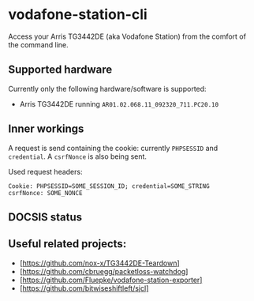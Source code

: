# vodafone-station-cli
Access your Arris TG3442DE (aka Vodafone Station) from the comfort of the command line.

## Supported hardware
Currently only the following hardware/software is supported:
 - Arris TG3442DE running `AR01.02.068.11_092320_711.PC20.10`

## Inner workings
A request is send containing the cookie: currently `PHPSESSID` and `credential`. A `csrfNonce` is also being sent.

Used request headers:
```
Cookie: PHPSESSID=SOME_SESSION_ID; credential=SOME_STRING
csrfNonce: SOME_NONCE
```

## DOCSIS status





## Useful related projects:
 - [https://github.com/nox-x/TG3442DE-Teardown]
 - [https://github.com/cbruegg/packetloss-watchdog]
 - [https://github.com/Fluepke/vodafone-station-exporter]
 - [https://github.com/bitwiseshiftleft/sjcl]